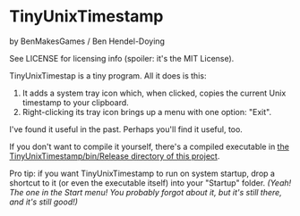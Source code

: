 # TinyUnixTimestamp
by BenMakesGames / Ben Hendel-Doying

See LICENSE for licensing info (spoiler: it's the MIT License).

TinyUnixTimestap is a tiny program. All it does is this:

1. It adds a system tray icon which, when clicked, copies the current Unix timestamp to your clipboard.
2. Right-clicking its tray icon brings up a menu with one option: "Exit".

I've found it useful in the past. Perhaps you'll find it useful, too.

If you don't want to compile it yourself, there's a compiled executable in [the TinyUnixTimestamp/bin/Release directory of this project](https://github.com/BenMakesGames/TinyUnixTimestamp/tree/master/TinyUnixTimestamp/bin/Release).

Pro tip: if you want TinyUnixTimestamp to run on system startup, drop a shortcut to it (or even the executable itself) into your "Startup" folder. _(Yeah! The one in the Start menu! You probably forgot about it, but it's still there, and it's still good!)_
